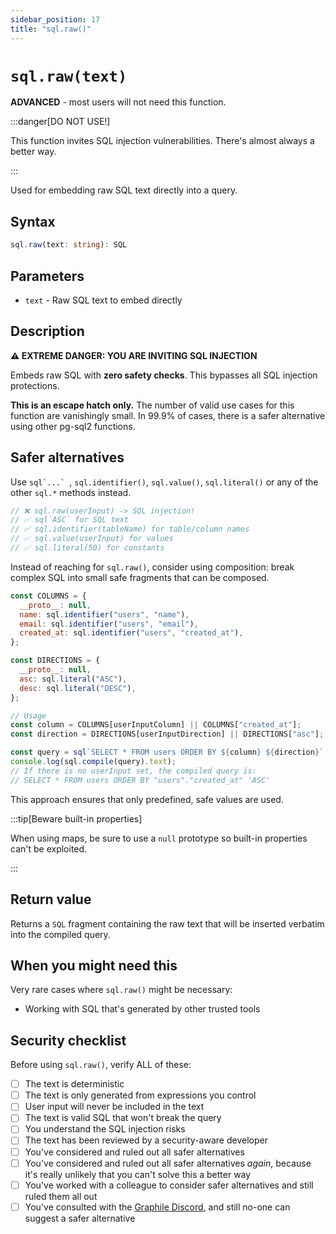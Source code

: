 ```yaml
---
sidebar_position: 17
title: "sql.raw()"
---
```


# `sql.raw(text)`

**ADVANCED** - most users will not need this function.

:::danger[DO NOT USE!]

This function invites SQL injection vulnerabilities. There's almost always a
better way.

:::

Used for embedding raw SQL text directly into a query.

## Syntax

```typescript
sql.raw(text: string): SQL
```

## Parameters

- `text` - Raw SQL text to embed directly

## Description

**⚠️ EXTREME DANGER: YOU ARE INVITING SQL INJECTION**

Embeds raw SQL with **zero safety checks**. This bypasses all SQL injection
protections.

**This is an escape hatch only.** The number of valid use cases for this
function are vanishingly small. In 99.9% of cases, there is a safer alternative
using other pg-sql2 functions.

## Safer alternatives

Use ``sql`...` ``, `sql.identifier()`, `sql.value()`, `sql.literal()` or any of
the other `sql.*` methods instead.

```js
// ❌ sql.raw(userInput) -> SQL injection!
// ✅ sql`ASC` for SQL text
// ✅ sql.identifier(tableName) for table/column names
// ✅ sql.value(userInput) for values
// ✅ sql.literal(50) for constants
```

Instead of reaching for `sql.raw()`, consider using composition: break complex
SQL into small safe fragments that can be composed.

```js
const COLUMNS = {
  __proto__: null,
  name: sql.identifier("users", "name"),
  email: sql.identifier("users", "email"),
  created_at: sql.identifier("users", "created_at"),
};

const DIRECTIONS = {
  __proto__: null,
  asc: sql.literal("ASC"),
  desc: sql.literal("DESC"),
};

// Usage
const column = COLUMNS[userInputColumn] || COLUMNS["created_at"];
const direction = DIRECTIONS[userInputDirection] || DIRECTIONS["asc"];

const query = sql`SELECT * FROM users ORDER BY ${column} ${direction}`;
console.log(sql.compile(query).text);
// If there is no userInput set, the compiled query is:
// SELECT * FROM users ORDER BY "users"."created_at" 'ASC'
```

This approach ensures that only predefined, safe values are used.

:::tip[Beware built-in properties]

When using maps, be sure to use a `null` prototype so built-in properties can't
be exploited.

:::

## Return value

Returns a `SQL` fragment containing the raw text that will be inserted verbatim into the compiled query.

## When you might need this

Very rare cases where `sql.raw()` might be necessary:

- Working with SQL that's generated by other trusted tools

## Security checklist

Before using `sql.raw()`, verify ALL of these:

- [ ] The text is deterministic
- [ ] The text is only generated from expressions you control
- [ ] User input will never be included in the text
- [ ] The text is valid SQL that won't break the query
- [ ] You understand the SQL injection risks
- [ ] The text has been reviewed by a security-aware developer
- [ ] You've considered and ruled out all safer alternatives
- [ ] You've considered and ruled out all safer alternatives _again_, because
      it's really unlikely that you can't solve this a better way
- [ ] You've worked with a colleague to consider safer alternatives and still ruled
      them all out
- [ ] You've consulted with the [Graphile Discord](https://discord.gg/graphile),
      and still no-one can suggest a safer alternative

